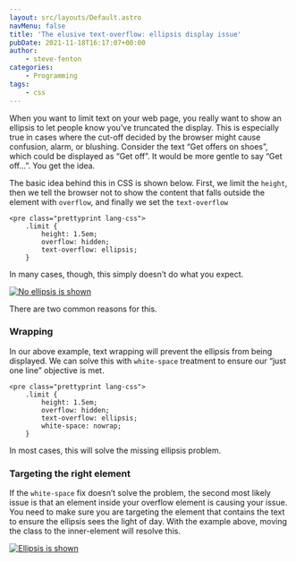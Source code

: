 ```yaml
---
layout: src/layouts/Default.astro
navMenu: false
title: 'The elusive text-overflow: ellipsis display issue'
pubDate: 2021-11-18T16:17:07+00:00
author:
    - steve-fenton
categories:
    - Programming
tags:
    - css
---
```


When you want to limit text on your web page, you really want to show an ellipsis to let people know you’ve truncated the display. This is especially true in cases where the cut-off decided by the browser might cause confusion, alarm, or blushing. Consider the text “Get offers on shoes”, which could be displayed as “Get off”. It would be more gentle to say “Get off…”. You get the idea.

The basic idea behind this in CSS is shown below. First, we limit the `height`, then we tell the browser not to show the content that falls outside the element with `overflow`, and finally we set the `text-overflow`

```
<pre class="prettyprint lang-css">
    .limit {
        height: 1.5em;
        overflow: hidden;
        text-overflow: ellipsis;
    }
```
In many cases, though, this simply doesn’t do what you expect.

[![No ellipsis is shown](https://www.stevefenton.co.uk/wp-content/uploads/2021/11/no-ellipsis.jpg)](https://www.stevefenton.co.uk/2021/11/the-elusive-text-overflow-ellipsis-display-issue/no-ellipsis/)

There are two common reasons for this.

### Wrapping

In our above example, text wrapping will prevent the ellipsis from being displayed. We can solve this with `white-space` treatment to ensure our “just one line” objective is met.

```
<pre class="prettyprint lang-css">
    .limit {
        height: 1.5em;
        overflow: hidden;
        text-overflow: ellipsis;
        white-space: nowrap;
    }
```
In most cases, this will solve the missing ellipsis problem.

### Targeting the right element

If the `white-space` fix doesn’t solve the problem, the second most likely issue is that an element inside your overflow element is causing your issue. You need to make sure you are targeting the element that contains the text to ensure the ellipsis sees the light of day. With the example above, moving the class to the inner-element will resolve this.

[![Ellipsis is shown](https://www.stevefenton.co.uk/wp-content/uploads/2021/11/with-ellipsis.jpg)](https://www.stevefenton.co.uk/2021/11/the-elusive-text-overflow-ellipsis-display-issue/with-ellipsis/)